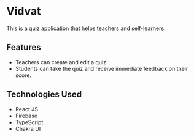 # Vidvat

This is a [quiz application](https://master--melodious-toffee-9e895a.netlify.app) that helps teachers and self-learners.

## Features

- Teachers can create and edit a quiz
- Students can take the quiz and receive immediate feedback on their score.

## Technologies Used

- React JS
- Firebase
- TypeScript
- Chakra UI
